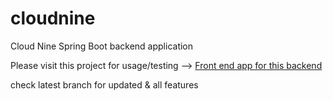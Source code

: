 # cloudnine
 Cloud Nine Spring Boot backend application


Please visit this project for usage/testing --> [Front end app for this backend](https://github.com/Vishnusimha/webapp)

check latest branch for updated & all features
